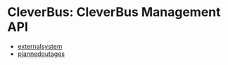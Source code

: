 # CleverBus: CleverBus Management API

-   [externalsystem](CleverBus-Management-API/externalsystem)
-   [plannedoutages](CleverBus-Management-API/plannedoutages)